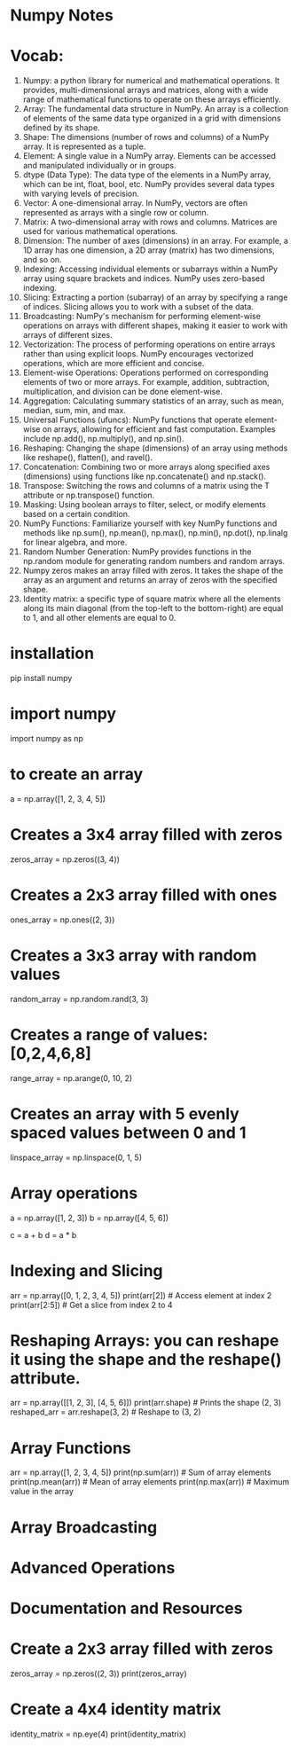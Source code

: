 # Numpy Notes 
# Vocab:
  1. Numpy: a python library for numerical and mathematical operations. It provides, multi-dimensional arrays and matrices, along with a wide range of mathematical functions to operate on these arrays efficiently. 
  2. Array: The fundamental data structure in NumPy. An array is a collection of elements of the same data type organized in a grid with dimensions defined by its shape.
  3. Shape: The dimensions (number of rows and columns) of a NumPy array. It is represented as a tuple.
  4. Element: A single value in a NumPy array. Elements can be accessed and manipulated individually or in groups.
  5. dtype (Data Type): The data type of the elements in a NumPy array, which can be int, float, bool, etc. NumPy provides several data types with varying levels of precision.
  6. Vector: A one-dimensional array. In NumPy, vectors are often represented as arrays with a single row or column.
  7. Matrix: A two-dimensional array with rows and columns. Matrices are used for various mathematical operations.
  8. Dimension: The number of axes (dimensions) in an array. For example, a 1D array has one dimension, a 2D array (matrix) has two dimensions, and so on.
  9. Indexing: Accessing individual elements or subarrays within a NumPy array using square brackets and indices. NumPy uses zero-based indexing.
  10. Slicing: Extracting a portion (subarray) of an array by specifying a range of indices. Slicing allows you to work with a subset of the data.
  11. Broadcasting: NumPy's mechanism for performing element-wise operations on arrays with different shapes, making it easier to work with arrays of different sizes.
  12. Vectorization: The process of performing operations on entire arrays rather than using explicit loops. NumPy encourages vectorized operations, which are more efficient and concise.
  13. Element-wise Operations: Operations performed on corresponding elements of two or more arrays. For example, addition, subtraction, multiplication, and division can be done element-wise.
  14. Aggregation: Calculating summary statistics of an array, such as mean, median, sum, min, and max.
  15. Universal Functions (ufuncs): NumPy functions that operate element-wise on arrays, allowing for efficient and fast computation. Examples include np.add(), np.multiply(), and np.sin().
  16. Reshaping: Changing the shape (dimensions) of an array using methods like reshape(), flatten(), and ravel().
  17. Concatenation: Combining two or more arrays along specified axes (dimensions) using functions like np.concatenate() and np.stack().
  18. Transpose: Switching the rows and columns of a matrix using the T attribute or np.transpose() function.
  19. Masking: Using boolean arrays to filter, select, or modify elements based on a certain condition.
  20. NumPy Functions: Familiarize yourself with key NumPy functions and methods like np.sum(), np.mean(), np.max(), np.min(), np.dot(), np.linalg for linear algebra, and more.
  21. Random Number Generation: NumPy provides functions in the np.random module for generating random numbers and random arrays.
  22. Numpy zeros makes an array filled with zeros. It takes the shape of the array as an argument and returns an array of zeros with the specified shape.
  23. Identity matrix: a specific type of square matrix where all the elements along its main diagonal (from the top-left to the bottom-right) are equal to 1, and all other elements are equal to 0. 

# installation
pip install numpy

# import numpy
import numpy as np 

# to create an array
a = np.array([1, 2, 3, 4, 5])

# Creates a 3x4 array filled with zeros
zeros_array = np.zeros((3, 4))

# Creates a 2x3 array filled with ones
ones_array = np.ones((2, 3))       

 # Creates a 3x3 array with random values
random_array = np.random.rand(3, 3) 

# Creates a range of values: [0,2,4,6,8] 
range_array = np.arange(0, 10, 2)

# Creates an array with 5 evenly spaced values between 0 and 1
linspace_array = np.linspace(0, 1, 5)

# Array operations
a = np.array([1, 2, 3])
b = np.array([4, 5, 6])

c = a + b
d = a * b

# Indexing and Slicing
arr = np.array([0, 1, 2, 3, 4, 5])
print(arr[2])       # Access element at index 2
print(arr[2:5])     # Get a slice from index 2 to 4

# Reshaping Arrays: you can reshape it using the shape  and the reshape() attribute.
arr = np.array([[1, 2, 3], [4, 5, 6]])
print(arr.shape)           # Prints the shape (2, 3)
reshaped_arr = arr.reshape(3, 2)  # Reshape to (3, 2)

# Array Functions 
arr = np.array([1, 2, 3, 4, 5])
print(np.sum(arr))        # Sum of array elements
print(np.mean(arr))       # Mean of array elements
print(np.max(arr))        # Maximum value in the array

# Array Broadcasting

# Advanced Operations

# Documentation and Resources

# Create a 2x3 array filled with zeros
zeros_array = np.zeros((2, 3))
print(zeros_array)

# Create a 4x4 identity matrix
identity_matrix = np.eye(4)
print(identity_matrix)


